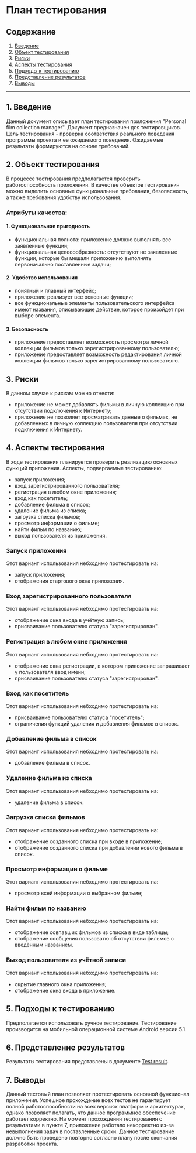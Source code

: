 # План тестирования
## Содержание
1. [Введение](#introduction)   
2. [Объект тестирования](#test_object)   
3. [Риски](#risks)   
4. [Аспекты тестирования](#testing_aspects)   
5. [Подходы к тестированию](#testing_approach)   
6. [Представление результатов](#presentation_of_results)   
7. [Выводы](#conclusions)  
---
<a name="introduction"> 

## 1. Введение  

Данный документ описывает план тестирования приложения "Personal film collection manager". Документ предназначен для тестировщиков. Цель тестирования - проверка соответствия реального поведения программы проекта и ее ожидаемого поведения. Ожидаемые результаты формируются на основе требований.




<a name="test_object"> 

## 2. Объект тестирования  
В процессе тестирования предполагается проверить работоспособность приложения.
В качестве объектов тестирования можно выделить основные функциональные требования, безопасность, а также требования удобству использования.

### Атрибуты качества:
#### 1. Функциональная пригодность
- функциональная полнота: приложение должно выполнять все заявленные функции;
- функциональная целесообразность: отсутствуют не заявленные функции, которые бы мешали приложению выполнять первоначально поставленные задачи;
#### 2. Удобство использования
- понятный и плавный интерфейс;
- приложение реализует все основные функции;
- все функциональные элементы пользовательского интерфейса имеют названия, описывающие действие, которое произойдет при выборе элемента.
#### 3. Безопасность
- приложение предоставляет возможность просмотра личной коллекции фильмов только зарегистрированному пользователю;
- приложение предоставляет возможность редактирования личной коллекции фильмов только зарегистрированному пользователю.




<a name="risks"> 

## 3. Риски  
В данном случае к рискам можно отнести:
- приложение не может добавлять фильмы в личную коллекцию при отсутствии подключения к Интернету;
- приложение не позволяет просматривать данные о фильмах, не добавленных в личную коллекцию пользователя при отсутствии подключения к Интернету.

<a name="testing_aspects"> 

## 4. Аспекты тестирования

В ходе тестирования планируется проверить реализацию основных функций приложения. Аспекты, подвергаемые тестированию:

- запуск приложения;
- вход зарегистрированного пользователя;
- регистрация в любом окне приложения;
- вход как посетитель;
- добавление фильма в список;
- удаление фильма из списка;
- загрузка списка фильмов;
- просмотр информации о фильме;
- найти фильм по названию;
- выход пользователя из приложения.

### Запуск приложения
Этот вариант использования небходимо протестировать на:
- запуск приложения;
- отображения стартового окна приложения.
### Вход зарегистрированного пользователя
Этот вариант использования небходимо протестировать на:
- отображение окна входа в учётную запись;
- присваивание пользователю статуса "зарегистрирован".
### Регистрация в любом окне приложения
Этот вариант использования небходимо протестировать на:
- отображение окна регистрации, в котором приложение запрашивает у пользователя ввод имени;
- присваивание пользователю статуса "зарегистрирован".
### Вход как посетитель
Этот вариант использования небходимо протестировать на:
- присваивание пользователю статуса "посетитель";
- ограничения функций удаления и добавления фильмов в список.
### Добавление фильма в список
Этот вариант использования небходимо протестировать на:
- добавление фильма в список.
### Удаление фильма из списка
Этот вариант использования небходимо протестировать на:
- удаление фильма в список.
### Загрузка списка фильмов
Этот вариант использования небходимо протестировать на:
- отображение созданного списка при входе в приложение;
- отображение созданного списка при добавлении нового фильма в список.
### Просмотр информации о фильме
Этот вариант использования небходимо протестировать на:
- просмотр всей информации о выбранном фильме;
### Найти фильм по названию
Этот вариант использования небходимо протестировать на:
- отображение совпавших фильмов из списка в виде таблицы;
- отображение сообщения пользоватю об отсутствии фильмов с введённым названием.
### Выход пользователя из учётной записи
Этот вариант использования небходимо протестировать на:
- скрытие главного окна приложения;
- отображение окна входа в приложение.

<a name="testing_approach"> 

## 5. Подходы к тестированию  
Предполагается использовать ручное тестирование. Тестирование производится на мобильной операционной системе Android версии 5.1.


<a name="presentation_of_results"> 

## 6. Представление результатов  

Результаты тестирования представлены в документе [Test result](https://github.com/BrushkouMatvey/Study-Organizer/blob/master/docs/Testing/Test%20result.md).


<a name="conclusions"> 

## 7. Выводы
Данный тестовый план позволяет протестировать основной функционал приложения. Успешное прохождение всех тестов не гарантирует полной работоспособности на всех версиях платформ и архитектурах, однако позволяет полагать, что данное программное обеспечение работает корректно. На момент прохождения тестирования с результатами в пункте 7, приложение работало некорректно из-за невыполнения задач в поставленные сроки. Данное тестирование должно быть проведено повторно согласно плану после окончания разработки проекта.